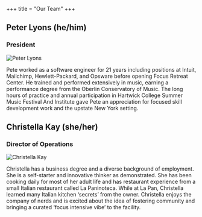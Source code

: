 +++
title = "Our Team"
+++

<section class="team-member pete">
      <h2>Peter Lyons <span class="pronouns">(he/him)</span></h2>
      <h3>President</h3>
    <img
      src="/team/pl-hex-01-crop.jpg"
      alt="Peter Lyons"
    />
      <p>
        Pete worked as a software engineer for 21 years including positions at
        Intuit, Mailchimp, Hewlett-Packard, and Opsware before opening Focus
        Retreat Center. He trained and performed extensively in music, earning a performance
        degree from the Oberlin Conservatory of Music. The long hours of
        practice and annual participation in Hartwick College Summer Music
        Festival And Institute gave Pete an appreciation for focused skill
        development work and the upstate New York setting.
      </p>
  </section>

  <section class="team-member stella">
      <h2>Christella Kay <span class="pronouns">(she/her)</span></h2>
      <h3>Director of Operations</h3>
    <img
      src="/team/ck-hex-01-crop.jpg"
      alt="Christella Kay"
    />
      <p>
        Christella has a business degree and a diverse background of employment.
        She is a self-starter and innovative thinker as demonstrated. She has
        been cooking daily for most of her adult life and has restaurant
        experience from a small Italian restaurant called La Paninoteca. While
        at La Pan, Christella learned many Italian kitchen ‘secrets’ from the
        owner. Christella enjoys the company of nerds and is excited about the
        idea of fostering community and bringing a curated ‘focus intensive
        vibe’ to the facility.
      </p>
  </section>
